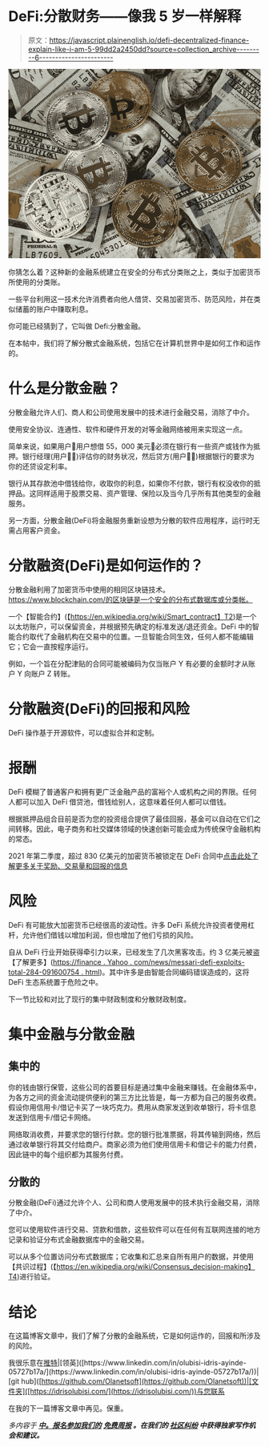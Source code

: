 # DeFi:分散财务——像我 5 岁一样解释

> 原文：<https://javascript.plainenglish.io/defi-decentralized-finance-explain-like-i-am-5-99dd2a2450dd?source=collection_archive---------6----------------------->

![](img/83e17e045c9a271033ed73a5981997a0.png)

你猜怎么着？这种新的金融系统建立在安全的分布式分类账之上，类似于加密货币所使用的分类账。

一些平台利用这一技术允许消费者向他人借贷、交易加密货币、防范风险，并在类似储蓄的账户中赚取利息。

你可能已经猜到了，它叫做 Defi:分散金融。

在本帖中，我们将了解分散式金融系统，包括它在计算机世界中是如何工作和运作的。

# 什么是分散金融？

分散金融允许人们、商人和公司使用发展中的技术进行金融交易，消除了中介。

使用安全协议、连通性、软件和硬件开发的对等金融网络被用来实现这一点。

简单来说，如果用户👨用户想借 55，000 美元👨必须在银行有一些资产或钱作为抵押。银行经理(用户👳‍♂️)评估你的财务状况，然后贷方(用户👳‍♂️)根据银行的要求为你的还贷设定利率。

银行从其存款池中借钱给你，收取你的利息，如果你不付款，银行有权没收你的抵押品。这同样适用于股票交易、资产管理、保险以及当今几乎所有其他类型的金融服务。

另一方面，分散金融(DeFi)将金融服务重新设想为分散的软件应用程序，运行时无需占用客户资金。

# 分散融资(DeFi)是如何运作的？

分散金融利用了加密货币中使用的相同区块链技术。https://www.blockchain.com/的区块链是一个安全的分布式数据库或分类帐。

一个【智能合约】(【https://en.wikipedia.org/wiki/Smart_contract】T2)是一个以太坊账户，可以保留资金，并根据预先确定的标准发送/退还资金。DeFi 中的智能合约取代了金融机构在交易中的位置。一旦智能合同生效，任何人都不能编辑它；它会一直按程序运行。

例如，一个旨在分配津贴的合同可能被编码为仅当账户 Y 有必要的金额时才从账户 Y 向账户 Z 转账。

# 分散融资(DeFi)的回报和风险

DeFi 操作基于开源软件，可以虚拟合并和定制。

# 报酬

DeFi 模糊了普通客户和拥有更广泛金融产品的富裕个人或机构之间的界限。任何人都可以加入 DeFi 借贷池，借钱给别人，这意味着任何人都可以借钱。

根据抵押品组合目前是否为您的投资组合提供了最佳回报，基金可以自动在它们之间转移。因此，电子商务和社交媒体领域的快速创新可能会成为传统保守金融机构的常态。

2021 年第二季度，超过 830 亿美元的加密货币被锁定在 DeFi 合同中[点击此处了解更多关于奖励、交易量和回报的信息]([https://defipulse.com/](https://defipulse.com/))

# 风险

DeFi 有可能放大加密货币已经很高的波动性。许多 DeFi 系统允许投资者使用杠杆，允许他们借钱以增加利润，但也增加了他们亏损的风险。

自从 DeFi 行业开始获得牵引力以来，已经发生了几次黑客攻击。约 3 亿美元被盗【了解更多】([https://finance . Yahoo . com/news/messari-defi-exploits-total-284-091600754 . html](https://finance.yahoo.com/news/messari-defi-exploits-total-284-091600754.html))。其中许多是由智能合同编码错误造成的，这将 DeFi 生态系统置于危险之中。

下一节比较和对比了现行的集中财政制度和分散财政制度。

# 集中金融与分散金融

## 集中的

你的钱由银行保管，这些公司的首要目标是通过集中金融来赚钱。在金融体系中，为各方之间的资金流动提供便利的第三方比比皆是，每一方都为自己的服务收费。假设你用信用卡/借记卡买了一块巧克力。费用从商家发送到收单银行，将卡信息发送到信用卡/借记卡网络。

网络取消收费，并要求您的银行付款。您的银行批准票据，将其传输到网络，然后通过收单银行将其交付给商户。商家必须为他们使用信用卡和借记卡的能力付费，因此链中的每个组织都为其服务付费。

## 分散的

分散金融(DeFi)通过允许个人、公司和商人使用发展中的技术执行金融交易，消除了中介。

您可以使用软件进行交易、贷款和借款，这些软件可以在任何有互联网连接的地方记录和验证分布式金融数据库中的金融交易。

可以从多个位置访问分布式数据库；它收集和汇总来自所有用户的数据，并使用【共识过程】(【https://en.wikipedia.org/wiki/Consensus_decision-making】T4)进行验证。

# 结论

在这篇博客文章中，我们了解了分散的金融系统，它是如何运作的，回报和所涉及的风险。

我很乐意在[推特]([https://twitter.com/olanetsoft](https://twitter.com/olanetsoft))|[领英]([https://www.linkedin.com/in/olubisi-idris-ayinde-05727b17a/](https://www.linkedin.com/in/olubisi-idris-ayinde-05727b17a/))|[git hub]([https://github.com/Olanetsoft](https://github.com/Olanetsoft))|[文件夹]([https://idrisolubisi.com/](https://idrisolubisi.com/))与您联系

在我的下一篇博客文章中再见。保重。

*多内容于* [***中。报名参加我们的***](http://plainenglish.io/) **[***免费周报***](http://newsletter.plainenglish.io/) *。在我们的* [***社区纠纷***](https://discord.gg/GtDtUAvyhW) *中获得独家写作机会和建议。***